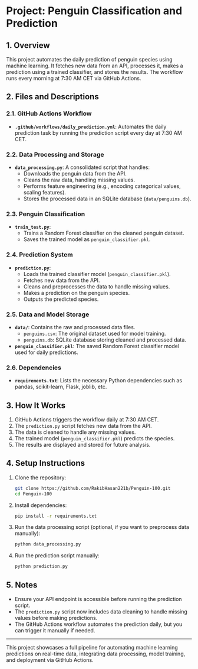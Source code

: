 # Project: Penguin Classification and Prediction

## 1. Overview
This project automates the daily prediction of penguin species using machine learning. It fetches new data from an API, processes it, makes a prediction using a trained classifier, and stores the results. The workflow runs every morning at 7:30 AM CET via GitHub Actions.

## 2. Files and Descriptions

### 2.1. GitHub Actions Workflow
- **`.github/workflows/daily_prediction.yml`**: Automates the daily prediction task by running the prediction script every day at 7:30 AM CET.

### 2.2. Data Processing and Storage
- **`data_processing.py`**: A consolidated script that handles:
  - Downloads the penguin data from the API.
  - Cleans the raw data, handling missing values.
  - Performs feature engineering (e.g., encoding categorical values, scaling features).
  - Stores the processed data in an SQLite database (`data/penguins.db`).

### 2.3. Penguin Classification
- **`train_test.py`**: 
  - Trains a Random Forest classifier on the cleaned penguin dataset.
  - Saves the trained model as `penguin_classifier.pkl`.

### 2.4. Prediction System
- **`prediction.py`**: 
  - Loads the trained classifier model (`penguin_classifier.pkl`).
  - Fetches new data from the API.
  - Cleans and preprocesses the data to handle missing values.
  - Makes a prediction on the penguin species.
  - Outputs the predicted species.

### 2.5. Data and Model Storage
- **`data/`**: Contains the raw and processed data files.
  - `penguins.csv`: The original dataset used for model training.
  - `penguins.db`: SQLite database storing cleaned and processed data.
- **`penguin_classifier.pkl`**: The saved Random Forest classifier model used for daily predictions.

### 2.6. Dependencies
- **`requirements.txt`**: Lists the necessary Python dependencies such as pandas, scikit-learn, Flask, joblib, etc.

## 3. How It Works
1. GitHub Actions triggers the workflow daily at 7:30 AM CET.
2. The `prediction.py` script fetches new data from the API.
3. The data is cleaned to handle any missing values.
4. The trained model (`penguin_classifier.pkl`) predicts the species.
5. The results are displayed and stored for future analysis.

## 4. Setup Instructions
1. Clone the repository:
   ```sh
   git clone https://github.com/RakibHasan221b/Penguin-100.git
   cd Penguin-100
   ```
2. Install dependencies:
   ```sh
   pip install -r requirements.txt
   ```
3. Run the data processing script (optional, if you want to preprocess data manually):
   ```sh
   python data_processing.py
   ```
4. Run the prediction script manually:
   ```sh
   python prediction.py
   ```

## 5. Notes
- Ensure your API endpoint is accessible before running the prediction script.
- The `prediction.py` script now includes data cleaning to handle missing values before making predictions.
- The GitHub Actions workflow automates the prediction daily, but you can trigger it manually if needed.

---
This project showcases a full pipeline for automating machine learning predictions on real-time data, integrating data processing, model training, and deployment via GitHub Actions.

